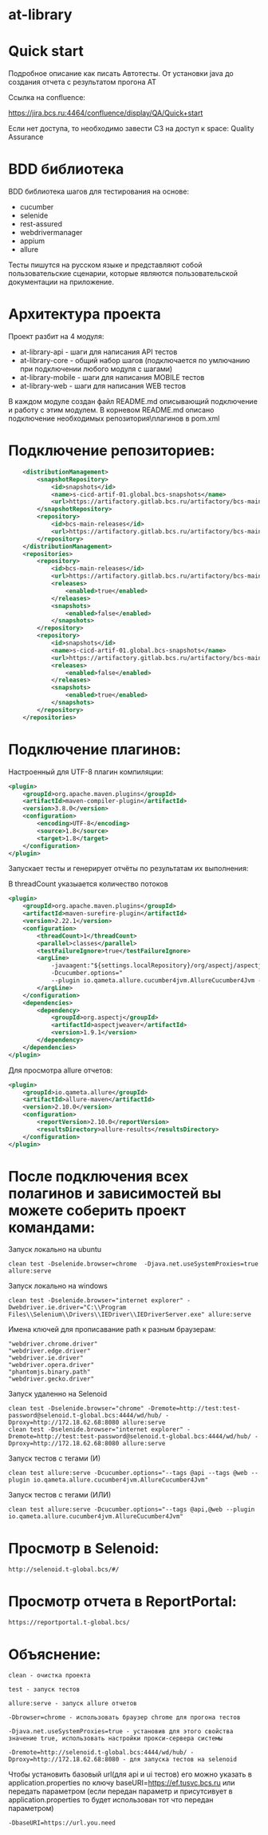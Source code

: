 at-library
=========================

Quick start
=========================
Подробное описание как писать Автотесты. От установки java до создания отчета с результатом прогона АТ

Ссылка на confluence:

https://jira.bcs.ru:4464/confluence/display/QA/Quick+start

Если нет доступа, то необходимо завести СЗ на доступ к space: Quality Assurance

BDD библиотека
=======================
BDD библиотека шагов для тестирования на основе:

- cucumber
- selenide
- rest-assured
- webdrivermanager
- appium
- allure

Тесты пишутся на русском языке и представляют собой пользовательские сценарии, которые являются пользовательской документации на приложение.

Архитектура проекта
====================
Проект разбит на 4 модуля:

- at-library-api - шаги для написания API тестов
- at-library-core - общий набор шагов (подключается по умлючанию при подключении любого модуля с шагами)
- at-library-mobile - шаги для написания MOBILE тестов
- at-library-web - шаги для написания WEB тестов

В каждом модуле создан файл README.md описывающий подключение и работу с этим модулем.
В корневом README.md описано подключение необходимых репозитория\плагинов в pom.xml


Подключение репозиториев:
====================

```xml
    <distributionManagement>
        <snapshotRepository>
            <id>snapshots</id>
            <name>s-cicd-artif-01.global.bcs-snapshots</name>
            <url>https://artifactory.gitlab.bcs.ru/artifactory/bcs-main-snapshots</url>
        </snapshotRepository>
        <repository>
            <id>bcs-main-releases</id>
            <url>https://artifactory.gitlab.bcs.ru/artifactory/bcs-main-releases</url>
        </repository>
    </distributionManagement>
    <repositories>
        <repository>
            <id>bcs-main-releases</id>
            <url>https://artifactory.gitlab.bcs.ru/artifactory/bcs-main-releases</url>
            <releases>
                <enabled>true</enabled>
            </releases>
            <snapshots>
                <enabled>false</enabled>
            </snapshots>
        </repository>
        <repository>
            <id>snapshots</id>
            <name>s-cicd-artif-01.global.bcs-snapshots</name>
            <url>https://artifactory.gitlab.bcs.ru/artifactory/bcs-main-snapshots</url>
            <releases>
                <enabled>false</enabled>
            </releases>
            <snapshots>
                <enabled>true</enabled>
            </snapshots>
        </repository>
    </repositories>
```

Подключение плагинов:
====================

Настроенный для UTF-8 плагин компиляции:
```xml
<plugin>
    <groupId>org.apache.maven.plugins</groupId>
    <artifactId>maven-compiler-plugin</artifactId>
    <version>3.8.0</version>
    <configuration>
        <encoding>UTF-8</encoding>
        <source>1.8</source>
        <target>1.8</target>
    </configuration>
</plugin>
```
Запускает тесты и генерирует отчёты по результатам их выполнения:

В threadCount указыается количество потоков
```xml
<plugin>
    <groupId>org.apache.maven.plugins</groupId>
    <artifactId>maven-surefire-plugin</artifactId>
    <version>2.22.1</version>
    <configuration>
        <threadCount>1</threadCount>
        <parallel>classes</parallel>
        <testFailureIgnore>true</testFailureIgnore>
        <argLine>
            -javaagent:"${settings.localRepository}/org/aspectj/aspectjweaver/1.9.1/aspectjweaver-1.9.1.jar"
            -Dcucumber.options="
            --plugin io.qameta.allure.cucumber4jvm.AllureCucumber4Jvm --plugin com.epam.reportportal.cucumber.ScenarioReporter"
        </argLine>
    </configuration>
    <dependencies>
        <dependency>
            <groupId>org.aspectj</groupId>
            <artifactId>aspectjweaver</artifactId>
            <version>1.9.1</version>
        </dependency>
    </dependencies>
</plugin>
```
Для просмотра allure отчетов:
```xml
<plugin>
    <groupId>io.qameta.allure</groupId>
    <artifactId>allure-maven</artifactId>
    <version>2.10.0</version>
    <configuration>
        <reportVersion>2.10.0</reportVersion>
        <resultsDirectory>allure-results</resultsDirectory>
    </configuration>
</plugin>
```


После подключения всех полагинов и зависимостей вы можете соберить проект командами:
=========================
Запуск локально на ubuntu
```mvn
clean test -Dselenide.browser=chrome  -Djava.net.useSystemProxies=true allure:serve
```

Запуск локально на windows
```mvn
clean test -Dselenide.browser="internet explorer" -Dwebdriver.ie.driver="C:\\Program Files\\Selenium\\Drivers\\IEDriver\\IEDriverServer.exe" allure:serve
```
Имена ключей для прописавание path к разным браузерам:
```
"webdriver.chrome.driver"
"webdriver.edge.driver"
"webdriver.ie.driver"
"webdriver.opera.driver"
"phantomjs.binary.path"
"webdriver.gecko.driver"
``` 

Запуск удаленно на Selenoid
```mvn
clean test -Dselenide.browser="chrome" -Dremote=http://test:test-password@selenoid.t-global.bcs:4444/wd/hub/ -Dproxy=http://172.18.62.68:8080 allure:serve
clean test -Dselenide.browser="internet explorer" -Dremote=http://test:test-password@selenoid.t-global.bcs:4444/wd/hub/ -Dproxy=http://172.18.62.68:8080 allure:serve
```
Запуск тестов с тегами (И)
```mvn
clean test allure:serve -Dcucumber.options="--tags @api --tags @web --plugin io.qameta.allure.cucumber4jvm.AllureCucumber4Jvm"
```
Запуск тестов с тегами (ИЛИ)
```mvn
clean test allure:serve -Dcucumber.options="--tags @api,@web --plugin io.qameta.allure.cucumber4jvm.AllureCucumber4Jvm"
```

Просмотр в Selenoid:
=========================
```url
http://selenoid.t-global.bcs/#/
```

Просмотр отчета в ReportPortal:
=========================
```url
https://reportportal.t-global.bcs/
```

Объяснение:
=========================

```mvn
clean - очистка проекта
```

```mvn
test - запуск тестов
```

```mvn
allure:serve - запуск allure отчетов
```

```mvn
-Dbrowser=chrome - использовать браузер chrome для прогона тестов
```

```mvn
-Djava.net.useSystemProxies=true - установив для этого свойства значение true, использовать настройки прокси-сервера системы
```
```mvn
-Dremote=http://selenoid.t-global.bcs:4444/wd/hub/ -Dproxy=http://172.18.62.68:8080 - для запуска тестов на selenoid
```
Чтобы установить базовый url(для api и ui тестов) его можно указать в application.properties по ключу baseURI=https://ef.tusvc.bcs.ru
или передать параметром (если передан параметр и присутсивует в application.properties то будет использован тот что передан параметром)

```mvn
-DbaseURI=https://url.you.need
